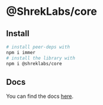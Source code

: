 # @ShrekLabs/core

## Install

```bash
# install peer-deps with
npm i immer
# install the library with
npm i @shreklabs/core
```

## Docs

You can find the docs [here](./docs).
